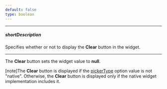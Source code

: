 ```yaml
---
default: false
type: boolean
---
```

---
##### shortDescription
Specifies whether or not to display the **Clear** button in the widget.

---
The **Clear** button sets the widget value to **null**.

[note]The **Clear** button is displayed if the [pickerType](/api-reference/10%20UI%20Widgets/dxDateBox/1%20Configuration/pickerType.md '/Documentation/ApiReference/UI_Widgets/dxDateBox/Configuration/#pickerType') option value is not "native". Otherwise, the **Clear** button is displayed only if the native widget implementation includes it.